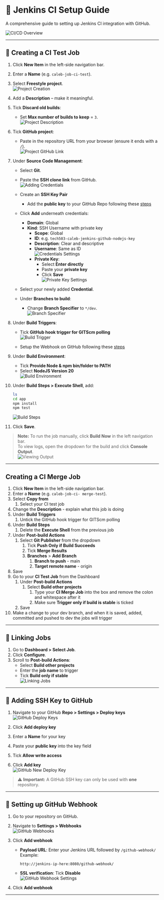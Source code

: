 # 🚀 Jenkins CI Setup Guide

A comprehensive guide to setting up Jenkins CI integration with GitHub.

![CI/CD Overview](./images/CICD_pipeline_overview.png)

---

## 🔗 Creating a CI Test Job

1. Click **New Item** in the left-side navigation bar.  
2. Enter a **Name** (e.g. `caleb-job-ci-test`).  
3. Select **Freestyle project**.  
   ![Project Creation](./images/ci-guide/project_creation.png)

4. Add a **Description** – make it meaningful.  
5. Tick **Discard old builds**:  
   - Set **Max number of builds to keep** = `3`.  
   ![Project Description](./images/ci-guide/project_description.png)

6. Tick **GitHub project**:  
   - Paste in the repository URL from your browser (ensure it ends with a `/`).  
   ![Project GitHub Link](./images/ci-guide/project_github_link.png)

7. Under **Source Code Management**:  
   - Select **Git**.  
   - Paste the **SSH clone link** from GitHub.  
   ![Adding Credentials](./images/ci-guide/adding_credentials.png)

   - Create an **SSH Key Pair**
     - Add the **public key** to your GitHub Repo following these [steps](#-adding-ssh-key-to-github)

   - Click **Add** underneath credentials:
     - **Domain**: Global  
     - **Kind**: SSH Username with private key  
       - **Scope**: Global  
       - **ID**: e.g. `tech503-caleb-jenkins-github-nodejs-key`  
       - **Description**: Clear and descriptive  
       - **Username**: Same as ID  
       ![Credentials Settings](./images/ci-guide/credentials_settings.png)
       - **Private Key**:  
         - Select **Enter directly**  
         - Paste your **private key**  
         - Click **Save**  
         ![Private Key Settings](./images/ci-guide/private_key_settings.png)

   - Select your newly added **Credential**.  
   - Under **Branches to build**:  
     - Change **Branch Specifier** to `*/dev`.  
     ![Branch Specifier](./images/ci-guide/branch_specifier.png)

8. Under **Build Triggers**:  
   - Tick **GitHub hook trigger for GITScm polling**  
   ![Build Trigger](./images/ci-guide/build_trigger_webhook.png)

   - Setup the Webhook on GitHub following these [steps](#-setting-up-github-webhook)

9. Under **Build Environment**:  
   - Tick **Provide Node & npm bin/folder to PATH**  
   - Select **NodeJS Version 20**  
   ![Build Environment](./images/ci-guide/build_environment.png)

10. Under **Build Steps > Execute Shell**, add:
    ```bash
    ls
    cd app
    npm install
    npm test
    ```
    ![Build Steps](./images/ci-guide/build_steps.png)

11. Click **Save**.

> **Note:** To run the job manually, click **Build Now** in the left navigation bar.  
> To view logs, open the dropdown for the build and click **Console Output**.  
![Viewing Output](./images/ci-guide/viewing_console.png)

---

## Creating a CI Merge Job

1. Click **New Item** in the left-side navigation bar.  
2. Enter a **Name** (e.g. `caleb-job-ci- merge-test`).
3. Select **Copy from**
   1. Select your CI test job
4. Change the **Description** - explain what this job is doing
5. Under **Build Triggers**
   1. Untick the GitHub hook trigger for GITScm polling
6. Under **Build Steps**
   1. Delete the **Execute Shell** from the previous job
7. Under **Post-build Actions**
   1. Select **Git Publisher** from the dropdown
      1. Tick **Push Only if Build Succeeds**
      2. Tick **Merge Results**
      3. **Branches** > **Add Branch**
         1. **Branch to push** - main
         2. **Target remote name** - origin
8. Save
9. Go to your **CI Test Job** from the Dashboard
   1.  Under **Post-build Actions**
       1.  Select **Build other projects**
           1.  Type your **CI Merge Job** into the box and remove the colon and whitespace after it
           2.  Make sure **Trigger only if build is stable** is ticked
   2.  Save
10. Make a change to your dev branch, and when it is saved, added, committed and pushed to dev the jobs will trigger

---

## 🔁 Linking Jobs

1. Go to **Dashboard > Select Job**.  
2. Click **Configure**.  
3. Scroll to **Post-build Actions**:  
   - Select **Build other projects**  
   - Enter the **job name** to trigger  
   - Tick **Build only if stable**  
   ![Linking Jobs](./images/ci-guide/linking_jobs.png)

---

## 🔐 Adding SSH Key to GitHub

1. Navigate to your GitHub **Repo > Settings > Deploy keys**  
   ![GitHub Deploy Keys](./images/ci-guide/github_deploy_keys.png)

2. Click **Add deploy key**  
3. Enter a **Name** for your key  
4. Paste your **public key** into the key field  
5. Tick **Allow write access**  
6. Click **Add key**  
   ![GitHub New Deploy Key](./images/ci-guide/github_add_deploy_key.png)

> ⚠️ **Important:** A GitHub SSH key can only be used with **one** repository.

---

## 📡 Setting up GitHub Webhook

1. Go to your repository on GitHub.  
2. Navigate to **Settings > Webhooks**  
   ![GitHub Webhooks](./images/ci-guide/github_webhooks.png)

3. Click **Add webhook**  
   - **Payload URL**: Enter your Jenkins URL followed by `/github-webhook/`  
     Example:  
     ```
     http://jenkins-ip-here:8080/github-webhook/
     ```
   - **SSL verification**: Tick **Disable**  
   ![GitHub Webhook Settings](./images/ci-guide/github_webhook_settings.png)

4. Click **Add webhook**

---
